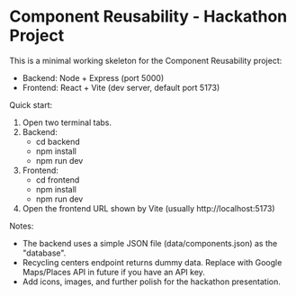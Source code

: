 # Component Reusability - Hackathon Project

This is a minimal working skeleton for the Component Reusability project:
- Backend: Node + Express (port 5000)
- Frontend: React + Vite (dev server, default port 5173)

Quick start:
1. Open two terminal tabs.
2. Backend:
   - cd backend
   - npm install
   - npm run dev
3. Frontend:
   - cd frontend
   - npm install
   - npm run dev
4. Open the frontend URL shown by Vite (usually http://localhost:5173)

Notes:
- The backend uses a simple JSON file (data/components.json) as the "database".
- Recycling centers endpoint returns dummy data. Replace with Google Maps/Places API in future if you have an API key.
- Add icons, images, and further polish for the hackathon presentation.
